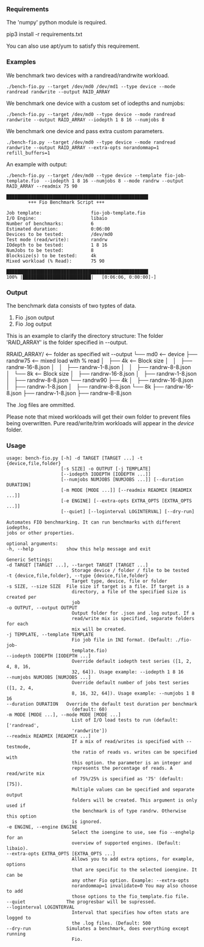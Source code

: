 ### Requirements

The 'numpy' python module is required.

   pip3 install -r requirements.txt 

You can also use apt/yum to satisfy this requirement.

### Examples
 
We benchmark two devices with a randread/randrwite workload. 

    ./bench-fio.py --target /dev/md0 /dev/md1 --type device --mode randread randwrite --output RAID_ARRAY 

We benchmark one device with a custom set of iodepths and numjobs:

    ./bench-fio.py --target /dev/md0 --type device --mode randread randwrite --output RAID_ARRAY --iodepth 1 8 16 --numjobs 8

We benchmark one device and pass extra custom parameters. 

	./bench-fio.py --target /dev/md0 --type device --mode randread randwrite --output RAID_ARRAY --extra-opts norandommap=1 refill_buffers=1


An example with output:

	./bench-fio.py --target /dev/md0 --type device --template fio-job-template.fio  --iodepth 1 8 16 --numjobs 8 --mode randrw --output RAID_ARRAY --readmix 75 90 

	████████████████████████████████████████████████████
			+++ Fio Benchmark Script +++

	Job template:                  fio-job-template.fio
	I/O Engine:                    libaio
	Number of benchmarks:          6
	Estimated duration:            0:06:00
	Devices to be tested:          /dev/md0
	Test mode (read/write):        randrw
	IOdepth to be tested:          1 8 16
	NumJobs to be tested:          8
	Blocksize(s) to be tested:     4k
	Mixed workload (% Read):       75 90

	████████████████████████████████████████████████████
	100% |█████████████████████████|   [0:06:06, 0:00:00]-]

### Output

The benchmark data consists of two typtes of data. 

1. Fio .json output
2. Fio .log output

This is an example to clarify the directory structure:
The folder 'RAID_ARRAY' is the folder specified in --output.

RRAID_ARRAY/ <-- folder as specified wit --output
└── md0 <-- device
    ├── randrw75 <-- mixed load with % read 
    │   ├── 4k <-- Block size
    │   │   ├── randrw-16-8.json
    │   │   ├── randrw-1-8.json
    │   │   ├── randrw-8-8.json
    │   └── 8k <-- Block size
    │       ├── randrw-16-8.json
    │       ├── randrw-1-8.json
    │       ├── randrw-8-8.json
    └── randrw90
        ├── 4k
        │   ├── randrw-16-8.json
        │   ├── randrw-1-8.json
        │   ├── randrw-8-8.json
        └── 8k
            ├── randrw-16-8.json
            ├── randrw-1-8.json
            ├── randrw-8-8.json


The .log files are ommitted. 

Please note that mixed workloads will get their own folder to prevent files being overwritten.
Pure read/write/trim workloads will appear in the *device* folder.


### Usage

	usage: bench-fio.py [-h] -d TARGET [TARGET ...] -t {device,file,folder}
						[-s SIZE] -o OUTPUT [-j TEMPLATE]
						[--iodepth IODEPTH [IODEPTH ...]]
						[--numjobs NUMJOBS [NUMJOBS ...]] [--duration DURATION]
						[-m MODE [MODE ...]] [--readmix READMIX [READMIX ...]]
						[-e ENGINE] [--extra-opts EXTRA_OPTS [EXTRA_OPTS ...]]
						[--quiet] [--loginterval LOGINTERVAL] [--dry-run]

	Automates FIO benchmarking. It can run benchmarks with different iodepths,
	jobs or other properties.

	optional arguments:
	-h, --help            show this help message and exit

	Generic Settings:
	-d TARGET [TARGET ...], --target TARGET [TARGET ...]
							Storage device / folder / file to be tested
	-t {device,file,folder}, --type {device,file,folder}
							Target type, device, file or folder
	-s SIZE, --size SIZE  File size if target is a file. If target is a
							directory, a file of the specified size is created per
							job
	-o OUTPUT, --output OUTPUT
							Output folder for .json and .log output. If a
							read/write mix is specified, separate folders for each
							mix will be created.
	-j TEMPLATE, --template TEMPLATE
							Fio job file in INI format. (Default: ./fio-job-
							template.fio)
	--iodepth IODEPTH [IODEPTH ...]
							Override default iodepth test series ([1, 2, 4, 8, 16,
							32, 64]). Usage example: --iodepth 1 8 16
	--numjobs NUMJOBS [NUMJOBS ...]
							Override default number of jobs test series ([1, 2, 4,
							8, 16, 32, 64]). Usage example: --numjobs 1 8 16
	--duration DURATION   Override the default test duration per benchmark
							(default: 60)
	-m MODE [MODE ...], --mode MODE [MODE ...]
							List of I/O load tests to run (default: ['randread',
							'randwrite'])
	--readmix READMIX [READMIX ...]
							If a mix of read/writes is specified with --testmode,
							the ratio of reads vs. writes can be specified with
							this option. the parameter is an integer and
							represents the percentage of reads. A read/write mix
							of 75%/25% is specified as '75' (default: [75]).
							Multiple values can be specified and separate output
							folders will be created. This argument is only used if
							the benchmark is of type randrw. Otherwise this option
							is ignored.
	-e ENGINE, --engine ENGINE
							Select the ioengine to use, see fio --enghelp for an
							overview of supported engines. (Default: libaio).
	--extra-opts EXTRA_OPTS [EXTRA_OPTS ...]
							Allows you to add extra options, for example, options
							that are specific to the selected ioengine. It can be
							any other Fio option. Example: --extra-opts
							norandommap=1 invalidate=0 You may also choose to add
							those options to the fio_template.fio file.
	--quiet               The progresbar will be supressed.
	--loginterval LOGINTERVAL
							Interval that specifies how often stats are logged to
							the .log files. (Default: 500
	--dry-run             Simulates a benchmark, does everything except running
							Fio.